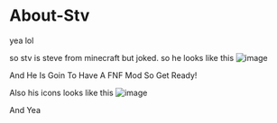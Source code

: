 # About-Stv
yea lol

so stv is steve from minecraft but joked. so he looks like this ![image](https://user-images.githubusercontent.com/88683323/154997980-8e4c94af-04c6-4220-a69a-804ac6f5ed2b.png)

And He Is Goin To Have A FNF Mod So Get Ready!

Also his icons looks like this ![image](https://user-images.githubusercontent.com/88683323/154998177-156734c6-9cc4-4895-b116-462db6dd5532.png)

And Yea
